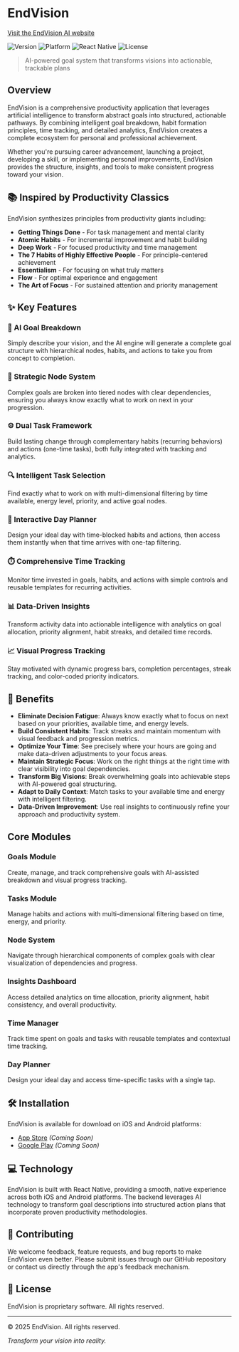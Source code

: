 # EndVision

[Visit the EndVision AI website](https://curtis-gaye7.github.io/endvision-ai-website/index.html)

![Version](https://img.shields.io/badge/version-1.0.0-blue.svg)
![Platform](https://img.shields.io/badge/platform-iOS%20%7C%20Android-lightgrey.svg)
![React Native](https://img.shields.io/badge/React%20Native-latest-61dafb.svg)
![License](https://img.shields.io/badge/license-Proprietary-red.svg)

> AI-powered goal system that transforms visions into actionable, trackable plans

## Overview

EndVision is a comprehensive productivity application that leverages artificial intelligence to transform abstract goals into structured, actionable pathways. By combining intelligent goal breakdown, habit formation principles, time tracking, and detailed analytics, EndVision creates a complete ecosystem for personal and professional achievement.

Whether you're pursuing career advancement, launching a project, developing a skill, or implementing personal improvements, EndVision provides the structure, insights, and tools to make consistent progress toward your vision.

## 📚 Inspired by Productivity Classics

EndVision synthesizes principles from productivity giants including:

- **Getting Things Done** - For task management and mental clarity
- **Atomic Habits** - For incremental improvement and habit building
- **Deep Work** - For focused productivity and time management
- **The 7 Habits of Highly Effective People** - For principle-centered achievement
- **Essentialism** - For focusing on what truly matters
- **Flow** - For optimal experience and engagement
- **The Art of Focus** - For sustained attention and priority management

## ✨ Key Features

### 🤖 AI Goal Breakdown
Simply describe your vision, and the AI engine will generate a complete goal structure with hierarchical nodes, habits, and actions to take you from concept to completion.

### 🌳 Strategic Node System
Complex goals are broken into tiered nodes with clear dependencies, ensuring you always know exactly what to work on next in your progression.

### ⚙️ Dual Task Framework
Build lasting change through complementary habits (recurring behaviors) and actions (one-time tasks), both fully integrated with tracking and analytics.

### 🔍 Intelligent Task Selection
Find exactly what to work on with multi-dimensional filtering by time available, energy level, priority, and active goal nodes.

### 📅 Interactive Day Planner
Design your ideal day with time-blocked habits and actions, then access them instantly when that time arrives with one-tap filtering.

### ⏱️ Comprehensive Time Tracking
Monitor time invested in goals, habits, and actions with simple controls and reusable templates for recurring activities.

### 📊 Data-Driven Insights
Transform activity data into actionable intelligence with analytics on goal allocation, priority alignment, habit streaks, and detailed time records.

### 📈 Visual Progress Tracking
Stay motivated with dynamic progress bars, completion percentages, streak tracking, and color-coded priority indicators.

## 🎯 Benefits

- **Eliminate Decision Fatigue**: Always know exactly what to focus on next based on your priorities, available time, and energy levels.
- **Build Consistent Habits**: Track streaks and maintain momentum with visual feedback and progression metrics.
- **Optimize Your Time**: See precisely where your hours are going and make data-driven adjustments to your focus areas.
- **Maintain Strategic Focus**: Work on the right things at the right time with clear visibility into goal dependencies.
- **Transform Big Visions**: Break overwhelming goals into achievable steps with AI-powered goal structuring.
- **Adapt to Daily Context**: Match tasks to your available time and energy with intelligent filtering.
- **Data-Driven Improvement**: Use real insights to continuously refine your approach and productivity system.

## Core Modules

### Goals Module
Create, manage, and track comprehensive goals with AI-assisted breakdown and visual progress tracking.

### Tasks Module
Manage habits and actions with multi-dimensional filtering based on time, energy, and priority.

### Node System
Navigate through hierarchical components of complex goals with clear visualization of dependencies and progress.

### Insights Dashboard
Access detailed analytics on time allocation, priority alignment, habit consistency, and overall productivity.

### Time Manager
Track time spent on goals and tasks with reusable templates and contextual time tracking.

### Day Planner
Design your ideal day and access time-specific tasks with a single tap.

## 🛠️ Installation

EndVision is available for download on iOS and Android platforms:

- [App Store](#) *(Coming Soon)*
- [Google Play](#) *(Coming Soon)*

## 💻 Technology

EndVision is built with React Native, providing a smooth, native experience across both iOS and Android platforms. The backend leverages AI technology to transform goal descriptions into structured action plans that incorporate proven productivity methodologies.

## 🤝 Contributing

We welcome feedback, feature requests, and bug reports to make EndVision even better. Please submit issues through our GitHub repository or contact us directly through the app's feedback mechanism.

## 📄 License

EndVision is proprietary software. All rights reserved.

---

© 2025 EndVision. All rights reserved.

*Transform your vision into reality.*
